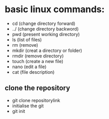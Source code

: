 # basic linux commands:
- cd (change directory forward)
- ../ (change directory backword)
- pwd (present working directory)
- ls (list of files)
- rm (remove)
- mkdir (creat a directory or folder)
- rmdir (remove directory)
- touch (create a new file)
- nano (edit a file)
- cat (file description)
## clone the repository
- git clone repositorylink
- initialise the git
- git init
